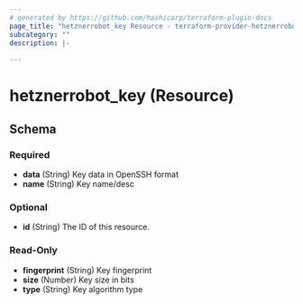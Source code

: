 ```yaml
---
# generated by https://github.com/hashicorp/terraform-plugin-docs
page_title: "hetznerrobot_key Resource - terraform-provider-hetznerrobot"
subcategory: ""
description: |-
  
---
```


# hetznerrobot_key (Resource)





<!-- schema generated by tfplugindocs -->
## Schema

### Required

- **data** (String) Key data in OpenSSH format
- **name** (String) Key name/desc

### Optional

- **id** (String) The ID of this resource.

### Read-Only

- **fingerprint** (String) Key fingerprint
- **size** (Number) Key size in bits
- **type** (String) Key algorithm type


